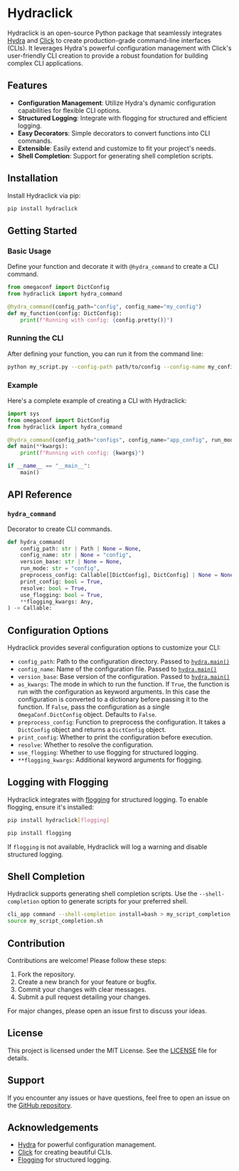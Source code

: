 # Hydraclick

Hydraclick is an open-source Python package that seamlessly integrates [Hydra](https://hydra.cc/) and [Click](https://click.palletsprojects.com/) to create production-grade command-line interfaces (CLIs). It leverages Hydra's powerful configuration management with Click's user-friendly CLI creation to provide a robust foundation for building complex CLI applications.

## Features

- **Configuration Management**: Utilize Hydra's dynamic configuration capabilities for flexible CLI options.
- **Structured Logging**: Integrate with flogging for structured and efficient logging.
- **Easy Decorators**: Simple decorators to convert functions into CLI commands.
- **Extensible**: Easily extend and customize to fit your project's needs.
- **Shell Completion**: Support for generating shell completion scripts.

## Installation

Install Hydraclick via pip:

```bash
pip install hydraclick
```

## Getting Started

### Basic Usage

Define your function and decorate it with `@hydra_command` to create a CLI command.

```python
from omegaconf import DictConfig
from hydraclick import hydra_command

@hydra_command(config_path="config", config_name="my_config")
def my_function(config: DictConfig):
    print(f"Running with config: {config.pretty()}")
```

### Running the CLI

After defining your function, you can run it from the command line:

```bash
python my_script.py --config-path path/to/config --config-name my_config
```

### Example

Here's a complete example of creating a CLI with Hydraclick:

```python
import sys
from omegaconf import DictConfig
from hydraclick import hydra_command

@hydra_command(config_path="configs", config_name="app_config", run_mode="kwargs")
def main(**kwargs):
    print(f"Running with config: {kwargs}")

if __name__ == "__main__":
    main()
```


## API Reference

### `hydra_command`

Decorator to create CLI commands.

```python
def hydra_command(
    config_path: str | Path | None = None,
    config_name: str | None = "config",
    version_base: str | None = None,
    run_mode: str = "config",
    preprocess_config: Callable[[DictConfig], DictConfig] | None = None,
    print_config: bool = True,
    resolve: bool = True,
    use_flogging: bool = True,
    **flogging_kwargs: Any,
) -> Callable:
```

## Configuration Options

Hydraclick provides several configuration options to customize your CLI:

- `config_path`: Path to the configuration directory. Passed to [`hydra.main()`](https://hydra.cc/docs/tutorials/basic/your_first_app/config_file/)
- `config_name`: Name of the configuration file. Passed to [`hydra.main()`](https://hydra.cc/docs/tutorials/basic/your_first_app/config_file/)
- `version_base`: Base version of the configuration. Passed to [`hydra.main()`](https://hydra.cc/docs/tutorials/basic/your_first_app/config_file/)
- `as_kwargs`: The mode in which to run the function. If `True`, the function is run with the 
configuration as keyword arguments. In this case the configuration is converted to a dictionary 
before passing it to the function. If `False`, pass the configuration as a single `OmegaConf.DictConfig` object. 
Defaults to `False`.
- `preprocess_config`: Function to preprocess the configuration. It takes a `DictConfig` object and returns a `DictConfig` object.
- `print_config`: Whether to print the configuration before execution.
- `resolve`: Whether to resolve the configuration.
- `use_flogging`: Whether to use flogging for structured logging.
- `**flogging_kwargs`: Additional keyword arguments for flogging.

## Logging with Flogging

Hydraclick integrates with [flogging](https://github.com/FragileTech/flogging) for structured logging.
To enable flogging, ensure it's installed:

```bash
pip install hydraclick[flogging]
```

```bash
pip install flogging
```

If `flogging` is not available, Hydraclick will log a warning and disable structured logging.

## Shell Completion

Hydraclick supports generating shell completion scripts. Use the `--shell-completion` option 
to generate scripts for your preferred shell.

```bash
cli_app command --shell-completion install=bash > my_script_completion.sh
source my_script_completion.sh
```

## Contribution

Contributions are welcome! Please follow these steps:

1. Fork the repository.
2. Create a new branch for your feature or bugfix.
3. Commit your changes with clear messages.
4. Submit a pull request detailing your changes.

For major changes, please open an issue first to discuss your ideas.

## License

This project is licensed under the MIT License. See the [LICENSE](LICENSE) file for details.

## Support

If you encounter any issues or have questions, feel free to open an issue on the [GitHub repository](https://github.com/yourusername/hydraclick).

## Acknowledgements

- [Hydra](https://hydra.cc/) for powerful configuration management.
- [Click](https://click.palletsprojects.com/) for creating beautiful CLIs.
- [Flogging](https://github.com/FragileTech/flogging) for structured logging.


